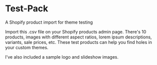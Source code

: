 Test-Pack
=========

A Shopify product import for theme testing

Import this .csv file on your Shopify products admin page. There's 10 products, images with different aspect ratios, lorem ipsum descriptions, variants, sale prices, etc. These test products can help you find holes in your custom themes.

I've also included a sample logo and slideshow images.